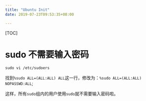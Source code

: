 ```yaml
---
title: "Ubuntu Init"
date: 2019-07-23T09:53:35+08:00

---
```


[TOC]

# sudo 不需要输入密码

```shell
sudo vi /etc/sudoers
```

找到``%sudo ALL=(ALL:ALL) ALL``这一行，修改为：``%sudo ALL=(ALL:ALL) NOPASSWD:ALL``;

这样，所有``sudo``组内的用户使用``sudo``就不需要输入密码啦。

